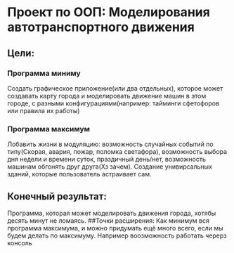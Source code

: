 # Проект по ООП: Моделирования автотранспортного движения
## Цели:
### Программа миниму
Создать графическое приложение(или два отдельных), которое может создавать карту города и моделировать движение машин в этом городе, с разными конфигурациями(например: тайминги сфетофоров или правила их работы)
### Программа максимум
Лобавить жизни в модуляцию: возможность случайных событий по типу(Скорая, авария, пожар, поломка светафора), возможность выбора дня недели и времени суток, праздичный день/нет, возможность машинам обгонять друг друга(Хз зачем). Создание унивирсальных зданий, которые пользователь астраивает сам.
## Конечный результат:
Программа, которая может моделировать движения города, хотябы десять минут не ломаясь. 
##Точки расширения: 
Как минимум вся программа максимума, и можно придумать ещё много всего, если мы будем делать по максимуму.
Например воозможность работать черерз консоль
